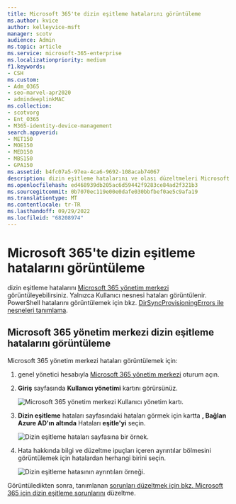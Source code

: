 ```yaml
---
title: Microsoft 365'te dizin eşitleme hatalarını görüntüleme
ms.author: kvice
author: kelleyvice-msft
manager: scotv
audience: Admin
ms.topic: article
ms.service: microsoft-365-enterprise
ms.localizationpriority: medium
f1.keywords:
- CSH
ms.custom:
- Adm_O365
- seo-marvel-apr2020
- admindeeplinkMAC
ms.collection:
- scotvorg
- Ent_O365
- M365-identity-device-management
search.appverid:
- MET150
- MOE150
- MED150
- MBS150
- GPA150
ms.assetid: b4fc07a5-97ea-4ca6-9692-108acab74067
description: dizin eşitleme hatalarını ve olası düzeltmeleri Microsoft 365 yönetim merkezi görüntülemeyi öğrenin.
ms.openlocfilehash: ed468939db205ac6d59442f9283ce84ad2f321b3
ms.sourcegitcommit: 0b7070ec119e00e0dafe030bbfbef0ae5c9afa19
ms.translationtype: MT
ms.contentlocale: tr-TR
ms.lasthandoff: 09/29/2022
ms.locfileid: "68208974"
---
```

# <a name="view-directory-synchronization-errors-in-microsoft-365"></a>Microsoft 365'te dizin eşitleme hatalarını görüntüleme

dizin eşitleme hatalarını <a href="https://go.microsoft.com/fwlink/p/?linkid=2024339" target="_blank">Microsoft 365 yönetim merkezi</a> görüntüleyebilirsiniz. Yalnızca Kullanıcı nesnesi hataları görüntülenir. PowerShell hatalarını görüntülemek için bkz. [DirSyncProvisioningErrors ile nesneleri tanımlama](/azure/active-directory/hybrid/how-to-connect-syncservice-duplicate-attribute-resiliency).

## <a name="view-directory-synchronization-errors-in-the-microsoft-365-admin-center"></a>Microsoft 365 yönetim merkezi dizin eşitleme hatalarını görüntüleme

Microsoft 365 yönetim merkezi hataları görüntülemek için:
  
1. genel yönetici hesabıyla [Microsoft 365 yönetim merkezi](https://admin.microsoft.com) oturum açın. 
    
2. **Giriş** sayfasında **Kullanıcı yönetimi** kartını görürsünüz. 
    
    ![Microsoft 365 yönetim merkezi Kullanıcı yönetim kartı.](../media/060006e9-de61-49d5-8979-e77cda198e71.png)
  
3. **Dizin eşitleme** hataları sayfasındaki hataları görmek için kartta **, Bağlan Azure AD'ın altında** Hataları **eşitle'yi** seçin.   
    
    ![Dizin eşitleme hataları sayfasına bir örnek.](../media/882094a3-80d3-4aae-b90b-78b27047974c.png)

4. Hata hakkında bilgi ve düzeltme ipuçları içeren ayrıntılar bölmesini görüntülemek için hatalardan herhangi birini seçin.

   ![Dizin eşitleme hatasının ayrıntıları örneği.](../media/a6e302d4-6be7-4e3a-b4b5-81c5a2c02952.png)
  
Görüntüledikten sonra, tanımlanan [sorunları düzeltmek için bkz. Microsoft 365 için dizin eşitleme sorunlarını](fix-problems-with-directory-synchronization.md) düzeltme.